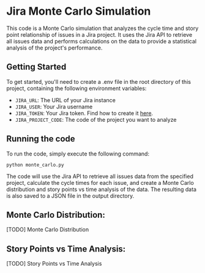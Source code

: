 # Jira Monte Carlo Simulation

This code is a Monte Carlo simulation that analyzes the cycle time and story point relationship of issues in a Jira project. It uses the Jira API to retrieve all issues data and performs calculations on the data to provide a statistical analysis of the project's performance.

## Getting Started

To get started, you'll need to create a .env file in the root directory of this project, containing the following environment variables:

- `JIRA_URL`: The URL of your Jira instance
- `JIRA_USER`: Your Jira username
- `JIRA_TOKEN`: Your Jira token. Find how to create it [here](https://support.atlassian.com/atlassian-account/docs/manage-api-tokens-for-your-atlassian-account/).
- `JIRA_PROJECT_CODE`: The code of the project you want to analyze

## Running the code

To run the code, simply execute the following command:

`python monte_carlo.py`

The code will use the Jira API to retrieve all issues data from the specified project, calculate the cycle times for each issue, and create a Monte Carlo distribution and story points vs time analysis of the data. The resulting data is also saved to a JSON file in the output directory.

## Monte Carlo Distribution:

[TODO] Monte Carlo Distribution

## Story Points vs Time Analysis:

[TODO] Story Points vs Time Analysis
